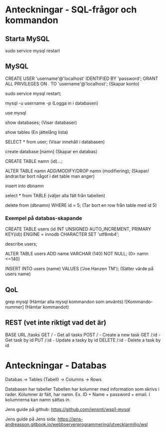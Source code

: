 # Anteckningar - SQL-frågor och kommandon

## Starta MySQL
sudo service mysql restart

## MySQL
CREATE USER 'username'@'localhost' IDENTIFIED BY 'password';
GRANT ALL PRIVILEGES ON *.* TO 'username'@'localhost'; (Skapar konto)

sudo service mysql restart;

mysql -u username -p (Logga in i databasen)

use mysql 

show databases; (Visar databaser)

show tables (En jättelång lista)

SELECT * from user; (Visar innehåll i databasen)

create database [namn] (Skapar en databas)

CREATE TABLE namn (id)...;

ALTER TABLE namn ADD/MODIFY/DROP namn (modifiering); (Skapar/ändrar/tar bort något i det table man anger)

insert into dbnamn 

select * from TABLE (väljer alla fält från tabellen)

delete from (dbnamn) WHERE id = 5; (Tar bort en row från table med id 5)

### Exempel på databas-skapande

CREATE TABLE users (id INT UNSIGNED AUTO_INCREMENT, PRIMARY KEY(id)) ENGINE = innodb CHARACTER SET 'utf8mb4';

describe users;

ALTER TABLE users ADD name VARCHAR (140) NOT NULL; (0> namn <=140)

INSERT INTO users (name) VALUES ('Joe Hanzen TM'); (Sätter värde på users name)

## QoL
grep mysql (Hämtar alla mysql kommandon som använts)
![Kommando-nummer] (Hämtar kommandot)

## REST (vet inte riktigt vad det är)
BASE URL /tasks
GET / - Get all tasks
POST / - Create a new task
GET /:id -Get task by id
PUT /:id - Update a tasky by id
DELETE /:id - Delete a task by id

# Anteckningar - Databas

Databas -> Tables (Tabell) -> Columns -> Rows

Databasen har tabeller
Tabellen har kolumner med information som skrivs i rader.
Kolumner är fält, har namn. Ex. ID + Name + password + email. I kolumnerna kan namn sättas in.

Jens guide på github: https://github.com/jensnti/wsp1-mysql

Jens guide på Jens sida: https://jens-andreasson.gitbook.io/webbserverprogrammering/utvecklarmiljo/wsl